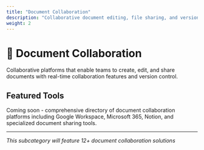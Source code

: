 ```yaml
---
title: "Document Collaboration"
description: "Collaborative document editing, file sharing, and version control systems"
weight: 2
---
```


# 📝 Document Collaboration

Collaborative platforms that enable teams to create, edit, and share documents with real-time collaboration features and version control.

## Featured Tools

Coming soon - comprehensive directory of document collaboration platforms including Google Workspace, Microsoft 365, Notion, and specialized document sharing tools.

---

*This subcategory will feature 12+ document collaboration solutions*